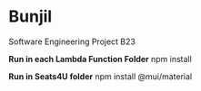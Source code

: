 # Bunjil
Software Engineering Project B23

**Run in each Lambda Function Folder**
npm install

**Run in Seats4U folder**
npm install @mui/material


